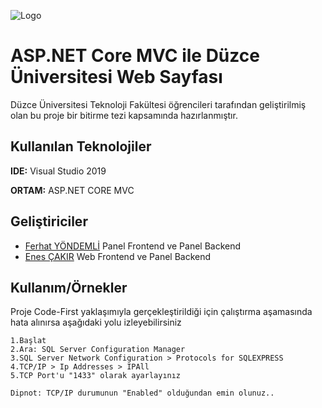 
![Logo](https://i.hizliresim.com/qrklsyq.png)

    
# ASP.NET Core MVC ile Düzce Üniversitesi Web Sayfası

Düzce Üniversitesi Teknoloji Fakültesi öğrencileri tarafından geliştirilmiş olan bu proje bir bitirme tezi kapsamında hazırlanmıştır.



## Kullanılan Teknolojiler

**IDE:** Visual Studio 2019

**ORTAM:** ASP.NET CORE MVC

  
## Geliştiriciler

- [Ferhat YÖNDEMLİ](https://github.com/FerhatYondemli) Panel Frontend ve Panel Backend
- [Enes ÇAKIR](https://github.com/kuzudoli) Web Frontend ve Panel Backend
  
## Kullanım/Örnekler
Proje Code-First yaklaşımıyla gerçekleştirildiği için çalıştırma aşamasında hata alınırsa aşağıdaki yolu izleyebilirsiniz
```
1.Başlat
2.Ara: SQL Server Configuration Manager
3.SQL Server Network Configuration > Protocols for SQLEXPRESS
4.TCP/IP > Ip Addresses > IPAll
5.TCP Port'u "1433" olarak ayarlayınız

Dipnot: TCP/IP durumunun "Enabled" olduğundan emin olunuz..
```

  
